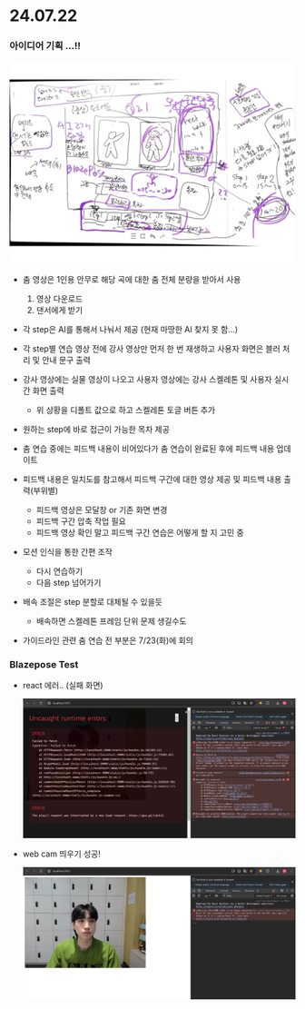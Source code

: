 # 24.07.22

### 아이디어 기획 ...!!

![temp.PNG](./img/temp.PNG)

- 춤 영상은 1인용 안무로 해당 곡에 대한 춤 전체 분량을 받아서 사용
    1. 영상 다운로드
    2. 댄서에게 받기

- 각 step은 AI를 통해서 나눠서 제공 (현재 마땅한 AI 찾지 못 함...)

- 각 step별 연습 영상 전에 강사 영상만 먼저 한 번 재생하고 사용자 화면은 블러 처리 및 안내 문구 출력

- 강사 영상에는 실물 영상이 나오고 사용자 영상에는 강사 스켈레톤 및 사용자 실시간 화면 출력
    - 위 상황을 디폴트 값으로 하고 스켈레톤 토글 버튼 추가

- 원하는 step에 바로 접근이 가능한 목차 제공

- 춤 연습 중에는 피드백 내용이 비어있다가 춤 연습이 완료된 후에 피드백 내용 업데이트

- 피드백 내용은 일치도를 참고해서 피드백 구간에 대한 영상 제공 및 피드백 내용 출력(부위별)
    - 피드백 영상은 모달창 or 기존 화면 변경
    - 피드백 구간 압축 작업 필요
    - 피드백 영상 확인 말고 피드백 구간 연습은 어떻게 할 지 고민 중

- 모션 인식을 통한 간편 조작
    - 다시 연습하기
    - 다음 step 넘어가기

- 배속 조절은 step 분할로 대체될 수 있을듯
    - 배속하면 스켈레톤 프레임 단위 문제 생길수도

- 가이드라인 관련 춤 연습 전 부분은 7/23(화)에 회의

### Blazepose Test

- react 에러.. (실패 화면)

    ![error.PNG](./img/error.PNG)

- web cam 띄우기 성공!

    ![cam.PNG](./img/cam.PNG)